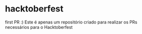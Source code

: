 # hacktoberfest

first PR :)
Este é apenas um repositório criado para realizar os PRs necessários para o Hacktoberfest
